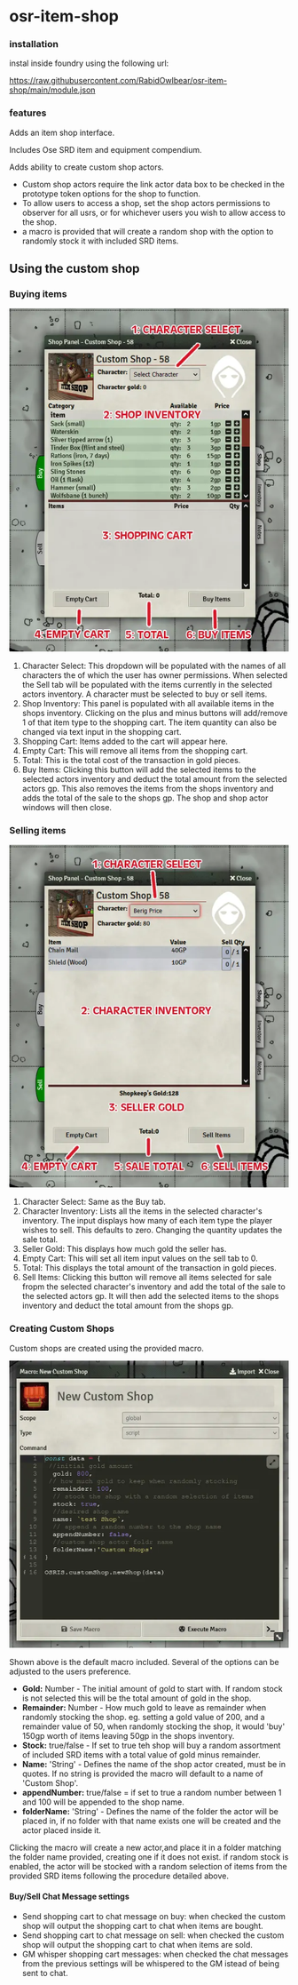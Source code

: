 # osr-item-shop

### installation

instal inside foundry using the following url:

https://raw.githubusercontent.com/RabidOwlbear/osr-item-shop/main/module.json

### features

Adds an item shop interface.

Includes Ose SRD item and equipment compendium.

Adds ability to create custom shop actors.
- Custom shop actors require the link actor data box to be checked in the prototype token options for the shop to function.
- To allow users to access a shop, set the shop actors permissions to observer for all usrs, or for whichever users you wish to allow access to the shop.
- a macro is provided that will create a random shop with the option to randomly stock it with included SRD items.

## Using the custom shop

### Buying items

![icon](./img/misc/buy-panel-doc.webp)

1. Character Select: This dropdown will be populated with the names of all characters the of which the user has owner permissions. When selected the Sell tab will be populated with the items currently in the selected actors inventory. A character must be selected to buy or sell items.
2. Shop Inventory: This panel is populated with all available items in the shops inventory. Clicking on the plus and minus buttons will add/remove 1 of that item type to the shopping cart. The item quantity can also be changed via text input in the shopping cart.
3. Shopping Cart: Items added to the cart will appear here. 
4. Empty Cart: This will remove all items from the shopping cart.
5. Total: This is the total cost of the transaction in gold pieces.
7. Buy Items: Clicking this button will add the selected items to the selected actors inventory and deduct the total amount from the selected actors gp. This also removes the items from the shops inventory and adds the total of the sale to the shops gp. The shop and shop actor windows will then close.

### Selling items 

![icon](./img/misc/sell-panel-doc.webp)

1. Character Select: Same as the Buy tab.
2. Character Inventory: Lists all the items in the selected character's inventory. The input displays how many of each item type the player wishes to sell. This defaults to zero. Changing the quantity updates the sale total.
3. Seller Gold: This displays how much gold the seller has.
4. Empty Cart: This will set all item input values on the sell tab to 0.
5. Total: This displays the total amount of the transaction in gold pieces.
6. Sell Items: Clicking this button will remove all items selected for sale fropm the selected character's inventory and add the total of the sale to the selected actors gp. It will then add the selected items to the shops inventory and deduct the total amount from the shops gp.

### Creating Custom Shops

Custom shops are created using the provided macro.

![icon](./img/misc/new-custom-shop-doc.webp)

Shown above is the default macro included. Several of the options can be adjusted to the users preference.

- **Gold:** Number - The initial amount of gold to start with. If random stock is not selected this will be the total amount of gold in the shop.
- **Remainder:** Number - How much gold to leave as remainder when randomly stocking the shop. eg. setting a gold value of 200, and a remainder value of 50, when randomly stocking the shop, it would 'buy' 150gp worth of items leaving 50gp in the shops inventory.
- **Stock:** true/false - If set to true teh shop will buy a random assortment of included SRD items with a total value of gold minus remainder.
- **Name:** 'String' - Defines the name of the shop actor created, must be in quotes. If no string is provided the macro will default to a name of 'Custom Shop'.
- **appendNumber:** true/false = if set to true a random number between 1 and 100 will be appended to the shop name. 
- **folderName:** 'String' - Defines the name of the folder the actor will be placed in, if no folder with that name exists one will be created and the actor placed inside it.

Clicking the macro will create a new actor,and place it in a folder matching the folder name provided, creating one if it does not exist. if random stock is enabled, the actor will be stocked with a random selection of items from the provided SRD items following the procedure detailed above. 

#### Buy/Sell Chat Message settings
- Send shopping cart to chat message on buy: when checked the custom shop will output the shopping cart to chat when items are bought.
- Send shopping cart to chat message on sell: when checked the custom shop will output the shopping cart to chat when items are sold.
- GM whisper shopping cart messages: when checked the chat messages from the previous settings will be whispered to the GM istead of being sent to chat.
